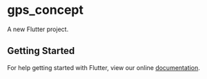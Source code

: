 # gps_concept

A new Flutter project.

## Getting Started

For help getting started with Flutter, view our online
[documentation](https://flutter.io/).
